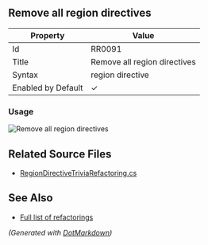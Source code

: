 ## Remove all region directives

| Property           | Value                        |
| ------------------ | ---------------------------- |
| Id                 | RR0091                       |
| Title              | Remove all region directives |
| Syntax             | region directive             |
| Enabled by Default | &#x2713;                     |

### Usage

![Remove all region directives](../../images/refactorings/RemoveAllRegionDirectives.png)

## Related Source Files

* [RegionDirectiveTriviaRefactoring.cs](../../src/Refactorings/CSharp/Refactorings/RegionDirectiveTriviaRefactoring.cs)

## See Also

* [Full list of refactorings](Refactorings.md)

*\(Generated with [DotMarkdown](http://github.com/JosefPihrt/DotMarkdown)\)*